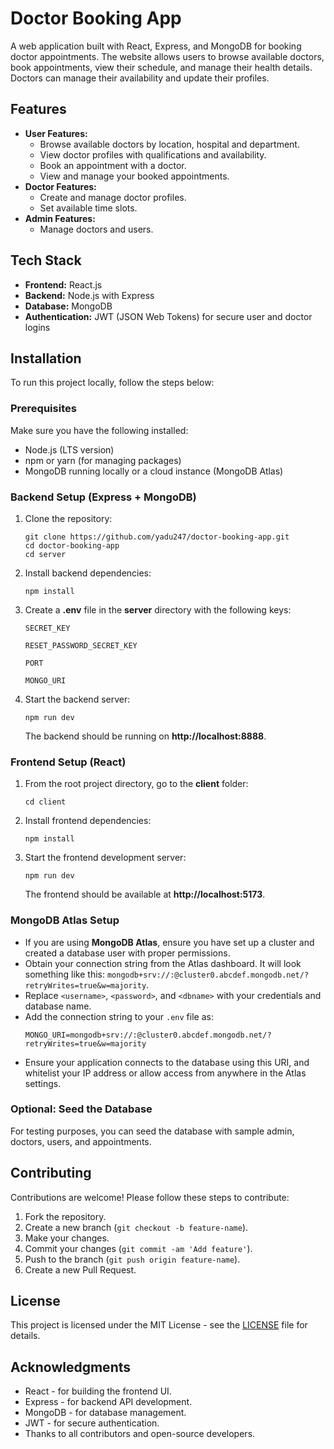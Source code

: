 <!DOCTYPE html>
<html lang="en">
<head>
  <meta charset="UTF-8">
  <meta name="viewport" content="width=device-width, initial-scale=1.0">
</head>
<body>
  <h1>Doctor Booking App</h1>
  <p>A web application built with React, Express, and MongoDB for booking doctor appointments. The website allows users to browse available doctors, book appointments, view their schedule, and manage their health details. Doctors can manage their availability and update their profiles.</p>

  <h2>Features</h2>
  <ul>
    <li><strong>User Features:</strong>
      <ul>
        <li>Browse available doctors by location, hospital and department.</li>
        <li>View doctor profiles with qualifications and availability.</li>
        <li>Book an appointment with a doctor.</li>
        <li>View and manage your booked appointments.</li>
      </ul>
    </li>
    <li><strong>Doctor Features:</strong>
      <ul>
        <li>Create and manage doctor profiles.</li>
        <li>Set available time slots.</li>
      </ul>
    </li>
    <li><strong>Admin Features:</strong>
      <ul>
        <li>Manage doctors and users.</li>
      </ul>
    </li>
  </ul>

  <h2>Tech Stack</h2>
  <ul>
    <li><strong>Frontend:</strong> React.js</li>
    <li><strong>Backend:</strong> Node.js with Express</li>
    <li><strong>Database:</strong> MongoDB</li>
    <li><strong>Authentication:</strong> JWT (JSON Web Tokens) for secure user and doctor logins</li>
  </ul>

  <h2>Installation</h2>
  <p>To run this project locally, follow the steps below:</p>

  <h3>Prerequisites</h3>
  <p>Make sure you have the following installed:</p>
  <ul>
    <li>Node.js (LTS version)</li>
    <li>npm or yarn (for managing packages)</li>
    <li>MongoDB running locally or a cloud instance (MongoDB Atlas)</li>
  </ul>

  <h3>Backend Setup (Express + MongoDB)</h3>
  <ol>
    <li>Clone the repository:
      <pre><code>git clone https://github.com/yadu247/doctor-booking-app.git
cd doctor-booking-app
cd server</code></pre>
    </li>
    <li>Install backend dependencies:
      <pre><code>npm install</code></pre>
    </li>
    <li>Create a <strong>.env</strong> file in the <strong>server</strong> directory with the following keys:
      <pre><code>SECRET_KEY</code></pre><pre><code>RESET_PASSWORD_SECRET_KEY</code></pre><pre><code>PORT</code></pre><pre><code>MONGO_URI</code></pre>
    </li>
    <li>Start the backend server:
      <pre><code>npm run dev</code></pre>
      The backend should be running on <strong>http://localhost:8888</strong>.
    </li>
  </ol>

  <h3>Frontend Setup (React)</h3>
  <ol>
    <li>From the root project directory, go to the <strong>client</strong> folder:
      <pre><code>cd client</code></pre>
    </li>
    <li>Install frontend dependencies:
      <pre><code>npm install</code></pre>
    </li>
    <li>Start the frontend development server:
      <pre><code>npm run dev</code></pre>
      The frontend should be available at <strong>http://localhost:5173</strong>.
    </li>
  </ol>

  <h3>MongoDB Atlas Setup</h3>
<ul>
  <li>
    If you are using <strong>MongoDB Atlas</strong>, ensure you have set up a cluster and created a database user with proper permissions.
  </li>
  <li>
    Obtain your connection string from the Atlas dashboard. It will look something like this: 
    <code>mongodb+srv://<username>:<password>@cluster0.abcdef.mongodb.net/<dbname>?retryWrites=true&w=majority</code>.
  </li>
  <li>
    Replace <code>&lt;username&gt;</code>, <code>&lt;password&gt;</code>, and <code>&lt;dbname&gt;</code> with your credentials and database name.
  </li>
  <li>
    Add the connection string to your <code>.env</code> file as:
    <pre><code>MONGO_URI=mongodb+srv://<username>:<password>@cluster0.abcdef.mongodb.net/<dbname>?retryWrites=true&w=majority</code></pre>
  </li>
  <li>
    Ensure your application connects to the database using this URI, and whitelist your IP address or allow access from anywhere in the Atlas settings.
  </li>
</ul>


  <h3>Optional: Seed the Database</h3>
  <p>For testing purposes, you can seed the database with sample admin, doctors, users, and appointments.</p>
  
  <h2>Contributing</h2>
  <p>Contributions are welcome! Please follow these steps to contribute:</p>
  <ol>
    <li>Fork the repository.</li>
    <li>Create a new branch (<code>git checkout -b feature-name</code>).</li>
    <li>Make your changes.</li>
    <li>Commit your changes (<code>git commit -am 'Add feature'</code>).</li>
    <li>Push to the branch (<code>git push origin feature-name</code>).</li>
    <li>Create a new Pull Request.</li>
  </ol>

  <h2>License</h2>
  <p>This project is licensed under the MIT License - see the <a href="LICENSE">LICENSE</a> file for details.</p>

  <h2>Acknowledgments</h2>
  <ul>
    <li>React - for building the frontend UI.</li>
    <li>Express - for backend API development.</li>
    <li>MongoDB - for database management.</li>
    <li>JWT - for secure authentication.</li>
    <li>Thanks to all contributors and open-source developers.</li>
  </ul>
</body>
</html>
